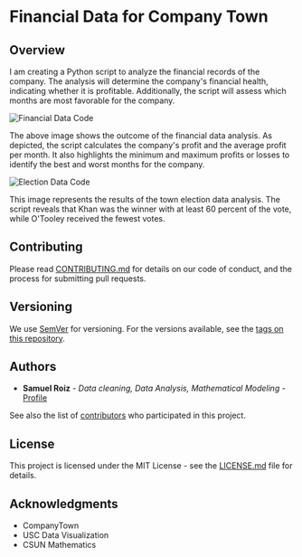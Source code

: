 # Financial Data for Company Town

## Overview

I am creating a Python script to analyze the financial records of the company. The analysis will determine the company's financial health, indicating whether it is profitable. Additionally, the script will assess which months are most favorable for the company.

![Financial Data Code](https://github.com/samuelroiz/Financial_Data_for_Company_Town/blob/main/Financial_Analysis/Images/Example_Code_Outcome.png)

The above image shows the outcome of the financial data analysis. As depicted, the script calculates the company's profit and the average profit per month. It also highlights the minimum and maximum profits or losses to identify the best and worst months for the company.

![Election Data Code](https://github.com/samuelroiz/Financial_Data_for_Company_Town/blob/main/Town_Election/Images/Example_Code_Outcome_Town_Election.png)

This image represents the results of the town election data analysis. The script reveals that Khan was the winner with at least 60 percent of the vote, while O'Tooley received the fewest votes.

## Contributing

Please read [CONTRIBUTING.md](https://gist.github.com/samuelroiz/1af49ec9eea365bc845ba04c5071a976) for details on our code of conduct, and the process for submitting pull requests.

## Versioning

We use [SemVer](http://semver.org/) for versioning. For the versions available, see the [tags on this repository](https://github.com/your/project/tags).

## Authors

* **Samuel Roiz** - *Data cleaning, Data Analysis, Mathematical Modeling* - [Profile](https://github.com/samuelroiz)

See also the list of [contributors](https://github.com/samuelroiz) who participated in this project.

## License

This project is licensed under the MIT License - see the [LICENSE.md](https://gist.github.com/samuelroiz/1af49ec9eea365bc845ba04c5071a976) file for details.

## Acknowledgments

* CompanyTown
* USC Data Visualization
* CSUN Mathematics
